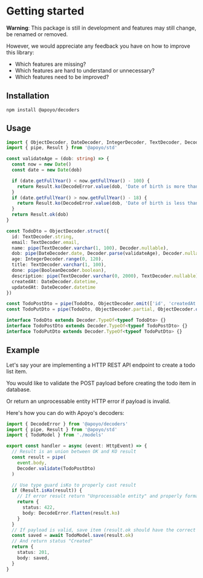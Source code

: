 # Getting started

**Warning**: This package is still in development and features may still change, be renamed or removed.

However, we would appreciate any feedback you have on how to improve this library:

- Which features are missing?
- Which features are hard to understand or unnecessary?
- Which features need to be improved?

## Installation

`npm install @apoyo/decoders`

## Usage

```ts
import { ObjectDecoder, DateDecoder, IntegerDecoder, TextDecoder, Decoder, BooleanDecoder } from '@apoyo/decoders'
import { pipe, Result } from '@apoyo/std'

const validateAge = (dob: string) => {
  const now = new Date()
  const date = new Date(dob)

  if (date.getFullYear() < now.getFullYear() - 100) {
    return Result.ko(DecodeError.value(dob, 'Date of birth is more than 100 years ago'))
  }
  if (date.getFullYear() > now.getFullYear() - 18) {
    return Result.ko(DecodeError.value(dob, 'Date of birth is less than 18 years ago'))
  }
  return Result.ok(dob)
}

const TodoDto = ObjectDecoder.struct({
  id: TextDecoder.string,
  email: TextDecoder.email,
  name: pipe(TextDecoder.varchar(1, 100), Decoder.nullable),
  dob: pipe(DateDecoder.date, Decoder.parse(validateAge), Decoder.nullable),
  age: IntegerDecoder.range(0, 120),
  title: TextDecoder.varchar(1, 100),
  done: pipe(BooleanDecoder.boolean),
  description: pipe(TextDecoder.varchar(0, 2000), TextDecoder.nullable),
  createdAt: DateDecoder.datetime,
  updatedAt: DateDecoder.datetime
})

const TodoPostDto = pipe(TodoDto, ObjectDecoder.omit(['id', 'createdAt', 'updatedAt']))
const TodoPutDto = pipe(TodoDto, ObjectDecoder.partial, ObjectDecoder.omit(['id', 'createdAt', 'updatedAt']))

interface TodoDto extends Decoder.TypeOf<typeof TodoDto> {}
interface TodoPostDto extends Decoder.TypeOf<typeof TodoPostDto> {}
interface TodoPutDto extends Decoder.TypeOf<typeof TodoPutDto> {}

```

## Example

Let's say your are implementing a HTTP REST API endpoint to create a todo list item.

You would like to validate the POST payload before creating the todo item in database.

Or return an unprocessable entity HTTP error if payload is invalid.

Here's how you can do with Apoyo's decoders:

```typescript
import { DecodeError } from '@apoyo/decoders'
import { pipe, Result } from '@apoyo/std'
import { TodoModel } from './models'

export const handler = async (event: HttpEvent) => {
  // Result is an union between OK and KO result
  const result = pipe(
    event.body, 
    Decoder.validate(TodoPostDto)
  )

  // Use type guard isKo to properly cast result
  if (Result.isKo(result)) {
    // If error result return "Unprocessable entity" and properly format errors with flatten 
    return {
      status: 422,
      body: DecodeError.flatten(result.ko)
    }
  }
  // If payload is valid, save item (result.ok should have the correct type) 
  const saved = await TodoModel.save(result.ok)
  // And return status "Created"
  return {
    status: 201,
    body: saved,
  }
}
```
